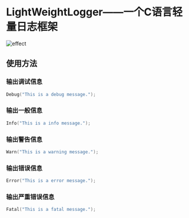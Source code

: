 # LightWeightLogger——一个C语言轻量日志框架
![effect](https://raw.githubusercontent.com/UniDevGH/LightWeightLogger/main/effect.png "效果")
## 使用方法
### 输出调试信息  
```C
Debug("This is a debug message.");
```
### 输出一般信息  
```C
Info("This is a info message.");
```
### 输出警告信息  
```C
Warn("This is a warning message.");
```
### 输出错误信息  
```C
Error("This is a error message.");
```
### 输出严重错误信息  
```C
Fatal("This is a fatal message.");
```
